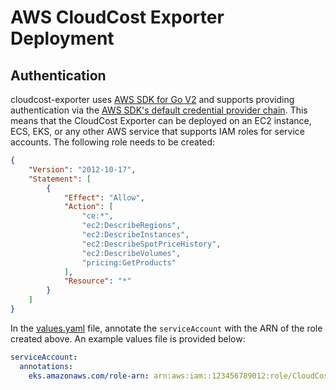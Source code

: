 # AWS CloudCost Exporter Deployment

## Authentication

cloudcost-exporter uses [AWS SDK for Go V2](https://docs.aws.amazon.com/sdk-for-go/v2/developer-guide/getting-started.html) and supports providing authentication via the [AWS SDK's default credential provider chain](https://docs.aws.amazon.com/sdk-for-go/v2/developer-guide/security_iam_service-with-iam.html).
This means that the CloudCost Exporter can be deployed on an EC2 instance, ECS, EKS, or any other AWS service that supports IAM roles for service accounts.
The following role needs to be created:

```json
{
    "Version": "2012-10-17",
    "Statement": [
        {
            "Effect": "Allow",
            "Action": [
                "ce:*",
                "ec2:DescribeRegions",
                "ec2:DescribeInstances",
                "ec2:DescribeSpotPriceHistory",
                "ec2:DescribeVolumes",
                "pricing:GetProducts"
            ],
            "Resource": "*"
        }
    ]
}
```

In the [values.yaml](./helm/cloudcost-exporter/values.yaml) file, annotate the `serviceAccount` with the ARN of the role created above.
An example values file is provided below:

```yaml
serviceAccount:
  annotations:
    eks.amazonaws.com/role-arn: arn:aws:iam::123456789012:role/CloudCostExporterRole
```
